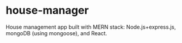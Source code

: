 # house-manager
House management app built with MERN stack: Node.js+express.js, mongoDB (using mongoose), and React.
